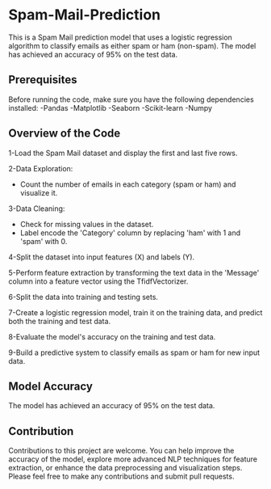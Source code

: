 # Spam-Mail-Prediction
This is a Spam Mail prediction model that uses a logistic regression algorithm to classify emails as either spam or ham (non-spam).
The model has achieved an accuracy of 95% on the test data.

## Prerequisites
Before running the code, make sure you have the following dependencies installed:
-Pandas
-Matplotlib
-Seaborn
-Scikit-learn
-Numpy

## Overview of the Code
1-Load the Spam Mail dataset and display the first and last five rows.

2-Data Exploration:
- Count the number of emails in each category (spam or ham) and visualize it.

3-Data Cleaning:
- Check for missing values in the dataset.
- Label encode the 'Category' column by replacing 'ham' with 1 and 'spam' with 0.

4-Split the dataset into input features (X) and labels (Y).

5-Perform feature extraction by transforming the text data in the 'Message' column into a feature vector using the TfidfVectorizer.

6-Split the data into training and testing sets.

7-Create a logistic regression model, train it on the training data, and predict both the training and test data.

8-Evaluate the model's accuracy on the training and test data.

9-Build a predictive system to classify emails as spam or ham for new input data.


## Model Accuracy
The model has achieved an accuracy of 95% on the test data.


## Contribution
Contributions to this project are welcome. 
You can help improve the accuracy of the model, explore more advanced NLP techniques for feature extraction, or enhance the data preprocessing and visualization steps. 
Please feel free to make any contributions and submit pull requests.

